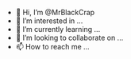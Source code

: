 - 👋 Hi, I’m @MrBlackCrap
- 👀 I’m interested in ...
- 🌱 I’m currently learning ...
- 💞️ I’m looking to collaborate on ...
- 📫 How to reach me ...

<!---
MrBlackCrap/MrBlackCrap is a ✨ special ✨ repository because its `README.md` (this file) appears on your GitHub profile.
You can click the Preview link to take a look at your changes.
--->
